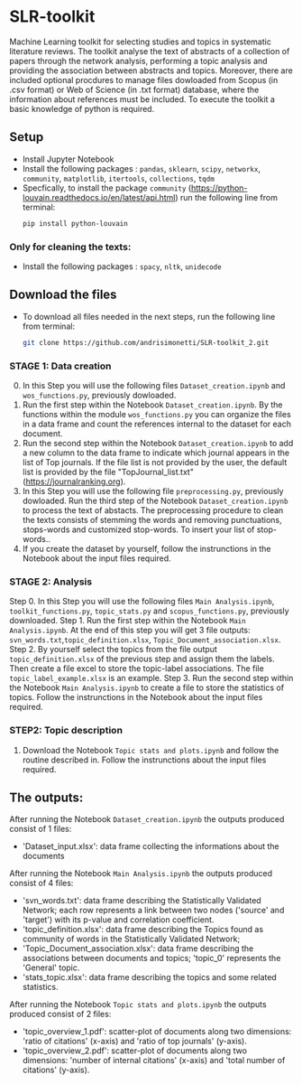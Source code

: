 # SLR-toolkit
Machine Learning toolkit for selecting studies and topics in systematic literature reviews. The toolkit analyse the text of abstracts of a collection of papers through the network analysis, performing a topic analysis and providing the association between abstracts and topics.
Moreover, there are included optional procdures to manage files dowloaded from Scopus (in .csv format) or Web of Science (in .txt format) database, where the information about references must be included. To execute the toolkit a basic knowledge of python is required. 



## Setup
- Install Jupyter Notebook
- Install the following packages : `pandas`, `sklearn`, `scipy`, `networkx`, `community`, `matplotlib`, `itertools`, `collections`, `tqdm`
- Specfically, to install the package `community` (https://python-louvain.readthedocs.io/en/latest/api.html) run the following line from terminal:
    ```bash
    pip install python-louvain 
### Only for cleaning the texts:
 - Install the following packages : `spacy`, `nltk`, `unidecode`


## Download the files
- To download all files needed in the next steps, run the following line from terminal:
   ```bash
   git clone https://github.com/andrisimonetti/SLR-toolkit_2.git


### STAGE 1: Data creation
0. In this Step you will use the following files `Dataset_creation.ipynb` and `wos_functions.py`, previously dowloaded.
1. Run the first step within the Notebook `Dataset_creation.ipynb`. By the functions within the module `wos_functions.py` you can organize the files in a data frame and count the references internal to the dataset for each document.
2. Run the second step within the Notebook `Dataset_creation.ipynb` to add a new column to the data frame to indicate which journal appears in the list of Top journals. If the file list is not provided by the user, the default list is provided by the file "TopJournal_list.txt"(https://journalranking.org).
3. In this Step you will use the following file `preprocessing.py`, previously dowloaded. Run the third step of the Notebook `Dataset_creation.ipynb` to process the text of abstacts. The preprocessing procedure to clean the texts consists of stemming the words and removing punctuations, stops-words and customized stop-words. To insert your list of stop-words..
4.  If you create the dataset by yourself, follow the instrunctions in the Notebook about the input files required.

### STAGE 2: Analysis
Step 0. In this Step you will use the following files `Main Analysis.ipynb`, `toolkit_functions.py`, `topic_stats.py` and `scopus_functions.py`, previously downloaded.
Step 1. Run the first step within the Notebook `Main Analysis.ipynb`. At the end of this step you will get 3 file outputs: `svn_words.txt`,`topic_definition.xlsx`, `Topic_Document_association.xlsx`.
Step 2. By yourself select the topics from the file output `topic_definition.xlsx` of the previous step and assign them the labels. Then create a file excel to store the topic-label associations. The file  `topic_label_example.xlsx` is an example.
Step 3. Run the second step within the Notebook `Main Analysis.ipynb` to create a file to store the statistics of topics. Follow the instrunctions in the Notebook about the input files required. 


   
### STEP2: Topic description 
1. Download the Notebook `Topic stats and plots.ipynb` and follow the routine described in. Follow the instrunctions about the input files required.


## The outputs:
After running the Notebook `Dataset_creation.ipynb` the outputs produced consist of 1 files: 
   - 'Dataset_input.xlsx': data frame collecting the informations about the documents


After running the Notebook `Main Analysis.ipynb` the outputs produced consist of 4 files: 
   - 'svn_words.txt': data frame describing the Statistically Validated Network; each row represents a link between two nodes ('source' and 'target') with its p-value and correlation coefficient.
   - 'topic_definition.xlsx': data frame describing the Topics found as community of words in the Statistically Validated Network;
   - 'Topic_Document_association.xlsx': data frame describing the associations between documents and topics; 'topic_0' represents the 'General'
 topic.
   - 'stats_topic.xlsx': data frame describing the topics and some related statistics. 


After running the Notebook `Topic stats and plots.ipynb` the outputs produced consist of 2 files:
   - 'topic_overview_1.pdf': scatter-plot of documents along two dimensions: 'ratio of citations' (x-axis) and 'ratio of top journals' (y-axis).
   - 'topic_overview_2.pdf': scatter-plot of documents along two dimensions: 'number of internal citations' (x-axis) and 'total number of citations' (y-axis).
